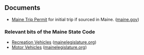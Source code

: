 ## Documents

* [Maine Trip Permit](72_Hour_Trip_Permit_Application.pdf)
  for initial trip if sourced in Maine. ([maine.gov](https://www.maine.gov/sos/bmv/forms/72%20Hour%20Trip%20Permit%20Application.pdf))

### Relevant bits of the Maine State Code

* [Recreation Vehicles](title10ch214-A.pdf) ([mainelegislature.org](https://www.mainelegislature.org/legis/statutes/10/title10ch214-Asec0.html))
* [Motor Vehicles](title29-A.pdf) ([mainelegislature.org](https://www.mainelegislature.org/legis/statutes/29-A/title29-Ach0sec0.html))

